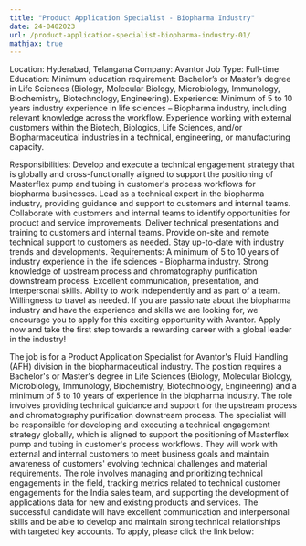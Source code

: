 ```yaml
---
title: "Product Application Specialist - Biopharma Industry"
date: 24-0402023
url: /product-application-specialist-biopharma-industry-01/
mathjax: true
---
```




Location: Hyderabad, Telangana
Company: Avantor
Job Type: Full-time
Education: Minimum education requirement: Bachelor’s or Master’s degree in Life Sciences (Biology, Molecular Biology, Microbiology, Immunology, Biochemistry, Biotechnology, Engineering).
Experience:
Minimum of 5 to 10 years industry experience in life sciences – Biopharma industry, including relevant knowledge across the workflow.
Experience working with external customers within the Biotech, Biologics, Life Sciences, and/or Biopharmaceutical industries in a technical, engineering, or manufacturing capacity.


Responsibilities:
Develop and execute a technical engagement strategy that is globally and cross-functionally aligned to support the positioning of Masterflex pump and tubing in customer's process workflows for biopharma businesses.
Lead as a technical expert in the biopharma industry, providing guidance and support to customers and internal teams.
Collaborate with customers and internal teams to identify opportunities for product and service improvements.
Deliver technical presentations and training to customers and internal teams.
Provide on-site and remote technical support to customers as needed.
Stay up-to-date with industry trends and developments.
Requirements:
A minimum of 5 to 10 years of industry experience in the life sciences - Biopharma industry.
Strong knowledge of upstream process and chromatography purification downstream process.
Excellent communication, presentation, and interpersonal skills.
Ability to work independently and as part of a team.
Willingness to travel as needed.
If you are passionate about the biopharma industry and have the experience and skills we are looking for, we encourage you to apply for this exciting opportunity with Avantor. Apply now and take the first step towards a rewarding career with a global leader in the industry!


The job is for a Product Application Specialist for Avantor's Fluid Handling (AFH) division in the biopharmaceutical industry. The position requires a Bachelor's or Master's degree in Life Sciences (Biology, Molecular Biology, Microbiology, Immunology, Biochemistry, Biotechnology, Engineering) and a minimum of 5 to 10 years of experience in the biopharma industry. The role involves providing technical guidance and support for the upstream process and chromatography purification downstream process. The specialist will be responsible for developing and executing a technical engagement strategy globally, which is aligned to support the positioning of Masterflex pump and tubing in customer's process workflows. They will work with external and internal customers to meet business goals and maintain awareness of customers' evolving technical challenges and material requirements. The role involves managing and prioritizing technical engagements in the field, tracking metrics related to technical customer engagements for the India sales team, and supporting the development of applications data for new and existing products and services. The successful candidate will have excellent communication and interpersonal skills and be able to develop and maintain strong technical relationships with targeted key accounts.
To apply, please click the link below:
